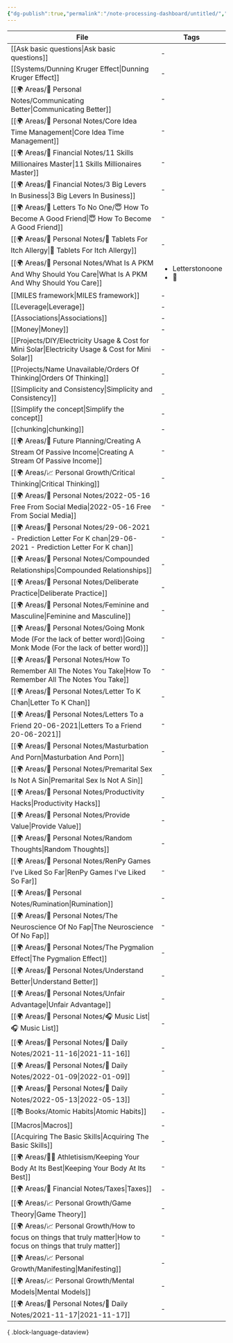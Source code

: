 ```yaml
---
{"dg-publish":true,"permalink":"/note-processing-dashboard/untitled/","dgPassFrontmatter":true,"noteIcon":"1","created":"2023-12-13T09:34:19.075+05:30","updated":"2023-12-13T09:53:04.789+05:30"}
---
```


| File                                                                                                                           | Tags                                        |
| ------------------------------------------------------------------------------------------------------------------------------ | ------------------------------------------- |
| [[Ask basic questions\|Ask basic questions]]                                                                                | \-                                          |
| [[Systems/Dunning Kruger Effect\|Dunning Kruger Effect]]                                                                    | \-                                          |
| [[🌍 Areas/📧 Personal Notes/Communicating Better\|Communicating Better]]                                                   | \-                                          |
| [[🌍 Areas/📧 Personal Notes/Core Idea Time Management\|Core Idea Time Management]]                                         | \-                                          |
| [[🌍 Areas/💸 Financial Notes/11 Skills Millionaires Master\|11 Skills Millionaires Master]]                                | \-                                          |
| [[🌍 Areas/💸 Financial Notes/3 Big Levers In Business\|3 Big Levers In Business]]                                          | \-                                          |
| [[🌍 Areas/📧  Letters To No One/😇 How To Become A Good Friend\|😇 How To Become A Good Friend]]                           | \-                                          |
| [[🌍 Areas/📧 Personal Notes/💊 Tablets For Itch Allergy\|💊 Tablets For Itch Allergy]]                                     | \-                                          |
| [[🌍 Areas/📧 Personal Notes/What Is A PKM And Why Should You Care\|What Is A PKM And Why Should You Care]]                 | <ul><li>Letterstonoone</li><li>🌱</li></ul> |
| [[MILES framework\|MILES framework]]                                                                                        | \-                                          |
| [[Leverage\|Leverage]]                                                                                                      | \-                                          |
| [[Associations\|Associations]]                                                                                              | \-                                          |
| [[Money\|Money]]                                                                                                            | \-                                          |
| [[Projects/DIY/Electricity Usage & Cost for Mini Solar\|Electricity Usage & Cost for Mini Solar]]                           | \-                                          |
| [[Projects/Name Unavailable/Orders Of Thinking\|Orders Of Thinking]]                                                        | \-                                          |
| [[Simplicity and Consistency\|Simplicity and Consistency]]                                                                  | \-                                          |
| [[Simplify the concept\|Simplify the concept]]                                                                              | \-                                          |
| [[chunking\|chunking]]                                                                                                      | \-                                          |
| [[🌍 Areas/🎈 Future Planning/Creating A Stream Of Passive Income\|Creating A Stream Of Passive Income]]                    | \-                                          |
| [[🌍 Areas/📈 Personal Growth/Critical Thinking\|Critical Thinking]]                                                        | \-                                          |
| [[🌍 Areas/📧 Personal Notes/2022-05-16 Free From Social Media\|2022-05-16 Free From Social Media]]                         | \-                                          |
| [[🌍 Areas/📧 Personal Notes/29-06-2021 - Prediction Letter For K chan\|29-06-2021 - Prediction Letter For K chan]]         | \-                                          |
| [[🌍 Areas/📧 Personal Notes/Compounded Relationships\|Compounded Relationships]]                                           | \-                                          |
| [[🌍 Areas/📧 Personal Notes/Deliberate Practice\|Deliberate Practice]]                                                     | \-                                          |
| [[🌍 Areas/📧 Personal Notes/Feminine and Masculine\|Feminine and Masculine]]                                               | \-                                          |
| [[🌍 Areas/📧 Personal Notes/Going Monk Mode (For the lack of better word)\|Going Monk Mode (For the lack of better word)]] | \-                                          |
| [[🌍 Areas/📧 Personal Notes/How To Remember All The Notes You Take\|How To Remember All The Notes You Take]]               | \-                                          |
| [[🌍 Areas/📧 Personal Notes/Letter To K Chan\|Letter To K Chan]]                                                           | \-                                          |
| [[🌍 Areas/📧 Personal Notes/Letters To a Friend 20-06-2021\|Letters To a Friend 20-06-2021]]                               | \-                                          |
| [[🌍 Areas/📧 Personal Notes/Masturbation And Porn\|Masturbation And Porn]]                                                 | \-                                          |
| [[🌍 Areas/📧 Personal Notes/Premarital Sex Is Not A Sin\|Premarital Sex Is Not A Sin]]                                     | \-                                          |
| [[🌍 Areas/📧 Personal Notes/Productivity Hacks\|Productivity Hacks]]                                                       | \-                                          |
| [[🌍 Areas/📧 Personal Notes/Provide Value\|Provide Value]]                                                                 | \-                                          |
| [[🌍 Areas/📧 Personal Notes/Random Thoughts\|Random Thoughts]]                                                             | \-                                          |
| [[🌍 Areas/📧 Personal Notes/RenPy Games I've Liked So Far\|RenPy Games I've Liked So Far]]                                 | \-                                          |
| [[🌍 Areas/📧 Personal Notes/Rumination\|Rumination]]                                                                       | \-                                          |
| [[🌍 Areas/📧 Personal Notes/The Neuroscience Of No Fap\|The Neuroscience Of No Fap]]                                       | \-                                          |
| [[🌍 Areas/📧 Personal Notes/The Pygmalion Effect\|The Pygmalion Effect]]                                                   | \-                                          |
| [[🌍 Areas/📧 Personal Notes/Understand Better\|Understand Better]]                                                         | \-                                          |
| [[🌍 Areas/📧 Personal Notes/Unfair Advantage\|Unfair Advantage]]                                                           | \-                                          |
| [[🌍 Areas/📧 Personal Notes/🎧 Music List\|🎧 Music List]]                                                                 | \-                                          |
| [[🌍 Areas/📧 Personal Notes/📓 Daily Notes/2021-11-16\|2021-11-16]]                                                        | \-                                          |
| [[🌍 Areas/📧 Personal Notes/📓 Daily Notes/2022-01-09\|2022-01-09]]                                                        | \-                                          |
| [[🌍 Areas/📧 Personal Notes/📓 Daily Notes/2022-05-13\|2022-05-13]]                                                        | \-                                          |
| [[📚 Books/Atomic Habits\|Atomic Habits]]                                                                                   | \-                                          |
| [[Macros\|Macros]]                                                                                                          | \-                                          |
| [[Acquiring The Basic Skills\|Acquiring The Basic Skills]]                                                                  | \-                                          |
| [[🌍 Areas/💪🏼 Athletisism/Keeping Your Body At Its Best\|Keeping Your Body At Its Best]]                                  | \-                                          |
| [[🌍 Areas/💸 Financial Notes/Taxes\|Taxes]]                                                                                | \-                                          |
| [[🌍 Areas/📈 Personal Growth/Game Theory\|Game Theory]]                                                                    | \-                                          |
| [[🌍 Areas/📈 Personal Growth/How to focus on things that truly matter\|How to focus on things that truly matter]]          | \-                                          |
| [[🌍 Areas/📈 Personal Growth/Manifesting\|Manifesting]]                                                                    | \-                                          |
| [[🌍 Areas/📈 Personal Growth/Mental Models\|Mental Models]]                                                                | \-                                          |
| [[🌍 Areas/📧 Personal Notes/📓 Daily Notes/2021-11-17\|2021-11-17]]                                                        | \-                                          |

{ .block-language-dataview}
